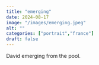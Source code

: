 ```yaml
---
title: "emerging"
date: 2024-08-17
image: "/images/emerging.jpeg"
alt: ""
categories: ["portrait","france"]
draft: false
---
```


David emerging from the pool. 